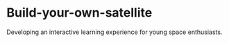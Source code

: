 # Build-your-own-satellite
Developing an interactive learning experience for young space enthusiasts. 
